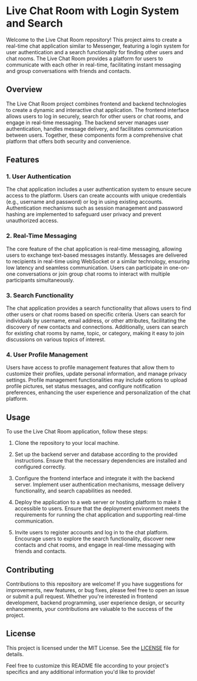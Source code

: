 # Live Chat Room with Login System and Search

Welcome to the Live Chat Room repository! This project aims to create a real-time chat application similar to Messenger, featuring a login system for user authentication and a search functionality for finding other users and chat rooms. The Live Chat Room provides a platform for users to communicate with each other in real-time, facilitating instant messaging and group conversations with friends and contacts.

## Overview

The Live Chat Room project combines frontend and backend technologies to create a dynamic and interactive chat application. The frontend interface allows users to log in securely, search for other users or chat rooms, and engage in real-time messaging. The backend server manages user authentication, handles message delivery, and facilitates communication between users. Together, these components form a comprehensive chat platform that offers both security and convenience.

## Features

### 1. User Authentication

The chat application includes a user authentication system to ensure secure access to the platform. Users can create accounts with unique credentials (e.g., username and password) or log in using existing accounts. Authentication mechanisms such as session management and password hashing are implemented to safeguard user privacy and prevent unauthorized access.

### 2. Real-Time Messaging

The core feature of the chat application is real-time messaging, allowing users to exchange text-based messages instantly. Messages are delivered to recipients in real-time using WebSocket or a similar technology, ensuring low latency and seamless communication. Users can participate in one-on-one conversations or join group chat rooms to interact with multiple participants simultaneously.

### 3. Search Functionality

The chat application provides a search functionality that allows users to find other users or chat rooms based on specific criteria. Users can search for individuals by username, email address, or other attributes, facilitating the discovery of new contacts and connections. Additionally, users can search for existing chat rooms by name, topic, or category, making it easy to join discussions on various topics of interest.

### 4. User Profile Management

Users have access to profile management features that allow them to customize their profiles, update personal information, and manage privacy settings. Profile management functionalities may include options to upload profile pictures, set status messages, and configure notification preferences, enhancing the user experience and personalization of the chat platform.

## Usage

To use the Live Chat Room application, follow these steps:

1. Clone the repository to your local machine.

2. Set up the backend server and database according to the provided instructions. Ensure that the necessary dependencies are installed and configured correctly.

3. Configure the frontend interface and integrate it with the backend server. Implement user authentication mechanisms, message delivery functionality, and search capabilities as needed.

4. Deploy the application to a web server or hosting platform to make it accessible to users. Ensure that the deployment environment meets the requirements for running the chat application and supporting real-time communication.

5. Invite users to register accounts and log in to the chat platform. Encourage users to explore the search functionality, discover new contacts and chat rooms, and engage in real-time messaging with friends and contacts.

## Contributing

Contributions to this repository are welcome! If you have suggestions for improvements, new features, or bug fixes, please feel free to open an issue or submit a pull request. Whether you're interested in frontend development, backend programming, user experience design, or security enhancements, your contributions are valuable to the success of the project.

## License

This project is licensed under the MIT License. See the [LICENSE](LICENSE) file for details.

Feel free to customize this README file according to your project's specifics and any additional information you'd like to provide!

